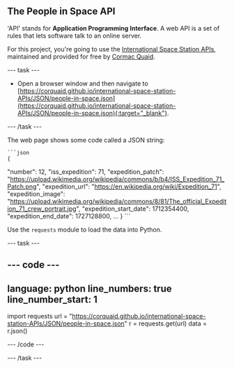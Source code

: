 ## The People in Space API

'API' stands for **Application Programming Interface**. A web API is a set of rules that lets software talk to an online server. 

For this project, you're going to use the [International Space Station APIs](https://github.com/corquaid/international-space-station-APIs), maintained and provided for free by [Cormac Quaid](https://github.com/corquaid).

--- task ---
+ Open a browser window and then navigate to [https://corquaid.github.io/international-space-station-APIs/JSON/people-in-space.json](https://corquaid.github.io/international-space-station-APIs/JSON/people-in-space.json){:target="_blank"}.

--- /task ---

The web page shows some code called a JSON string:

	```json
	{
  "number": 12,
  "iss_expedition": 71,
  "expedition_patch": "https://upload.wikimedia.org/wikipedia/commons/b/b4/ISS_Expedition_71_Patch.png",
  "expedition_url": "https://en.wikipedia.org/wiki/Expedition_71",
  "expedition_image": "https://upload.wikimedia.org/wikipedia/commons/8/81/The_official_Expedition_71_crew_portrait.jpg",
  "expedition_start_date": 1712354400,
  "expedition_end_date": 1727128800,
  ...
  }
	```

Use the `requests` module to load the data into Python.

--- task ---

--- code ---
---
language: python
line_numbers: true
line_number_start: 1
---
import requests
url = "https://corquaid.github.io/international-space-station-APIs/JSON/people-in-space.json"
r = requests.get(url)
data = r.json()

--- /code ---

--- /task ---